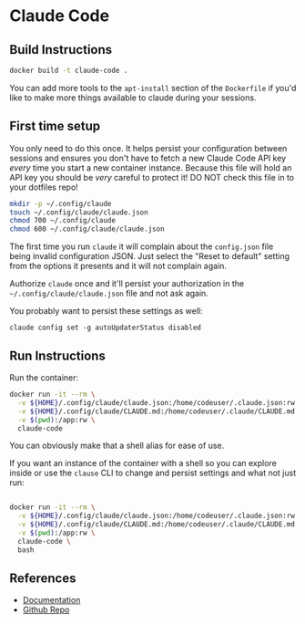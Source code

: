 # Claude Code

## Build Instructions

```bash
docker build -t claude-code .
```

You can add more tools to the `apt-install` section of the `Dockerfile` if
you'd like to make more things available to claude during your sessions.

## First time setup

You only need to do this once. It helps persist your configuration between
sessions and ensures you don't have to fetch a new Claude Code API key _every_
time you start a new container instance. Because this file will hold an API key
you should be _very_ careful to protect it! DO NOT check this file in to your
dotfiles repo!

```bash
mkdir -p ~/.config/claude
touch ~/.config/claude/claude.json 
chmod 700 ~/.config/claude
chmod 600 ~/.config/claude/claude.json
```

The first time you run `claude` it will complain about the `config.json` file
being invalid configuration JSON. Just select the "Reset to default" setting
from the options it presents and it will not complain again.

Authorize `claude` once and it'll persist your authorization in the
`~/.config/claude/claude.json` file and not ask again.

You probably want to persist these settings as well:

```
claude config set -g autoUpdaterStatus disabled
```

## Run Instructions

Run the container:

```bash
docker run -it --rm \
  -v ${HOME}/.config/claude/claude.json:/home/codeuser/.claude.json:rw \
  -v ${HOME}/.config/claude/CLAUDE.md:/home/codeuser/.claude/CLAUDE.md:rw \
  -v $(pwd):/app:rw \
  claude-code
```

You can obviously make that a shell alias for ease of use.

If you want an instance of the container with a shell so you can explore inside
or use the `clause` CLI to change and persist settings and what not just run:

```bash

docker run -it --rm \
  -v ${HOME}/.config/claude/claude.json:/home/codeuser/.claude.json:rw \
  -v ${HOME}/.config/claude/CLAUDE.md:/home/codeuser/.claude/CLAUDE.md:rw \
  -v $(pwd):/app:rw \
  claude-code \
  bash
```

## References

* [Documentation](https://docs.anthropic.com/en/docs/agents-and-tools/claude-code/overview)
* [Github Repo](https://github.com/anthropics/claude-code)
